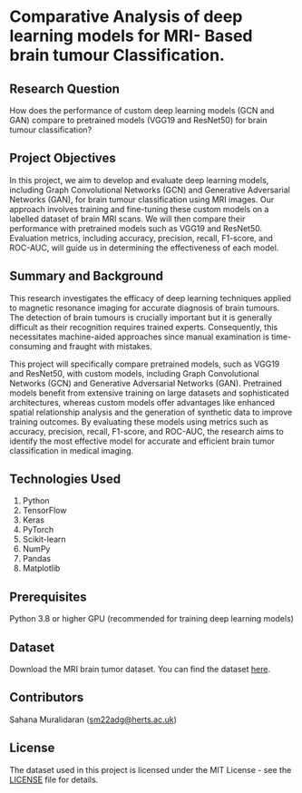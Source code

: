 # Comparative Analysis of deep learning models for MRI- Based brain tumour Classification.
## Research Question
How does the performance of custom deep learning models (GCN and GAN) compare to pretrained models (VGG19 and ResNet50) for brain tumour classification?

## Project Objectives
In this project, we aim to develop and evaluate deep learning models, including Graph Convolutional Networks (GCN) and Generative Adversarial Networks (GAN), for brain tumour classification using MRI images. Our approach involves training and fine-tuning these custom models on a labelled dataset of brain MRI scans. We will then compare their performance with pretrained models such as VGG19 and ResNet50. Evaluation metrics, including accuracy, precision, recall, F1-score, and ROC-AUC, will guide us in determining the effectiveness of each model.

## Summary and Background
This research investigates the efficacy of deep learning techniques applied to magnetic resonance imaging for accurate diagnosis of brain tumours. The detection of brain tumours is crucially important but it is generally difficult as their recognition requires trained experts. Consequently, this necessitates machine-aided approaches since manual examination is time-consuming and fraught with mistakes. 

This project will specifically compare pretrained models, such as VGG19 and ResNet50, with custom models, including Graph Convolutional Networks (GCN) and Generative Adversarial Networks (GAN). Pretrained models benefit from extensive training on large datasets and sophisticated architectures, whereas custom models offer advantages like enhanced spatial relationship analysis and the generation of synthetic data to improve training outcomes. By evaluating these models using metrics such as accuracy, precision, recall, F1-score, and ROC-AUC, the research aims to identify the most effective model for accurate and efficient brain tumor classification in medical imaging.

## Technologies Used
1. Python
2. TensorFlow
3. Keras
4. PyTorch
5. Scikit-learn
6. NumPy
7. Pandas
8. Matplotlib

## Prerequisites
Python 3.8 or higher
GPU (recommended for training deep learning models)
## Dataset
Download the MRI brain tumor dataset.  You can find the dataset [here](https://www.kaggle.com/datasets/masoudnickparvar/brain-tumor-mri-dataset/data).
## Contributors
Sahana Muralidaran (sm22adg@herts.ac.uk)
## License
The dataset used in this project is licensed under the MIT License - see the [LICENSE](https://www.mit.edu/~amini/LICENSE.md) file for details.
